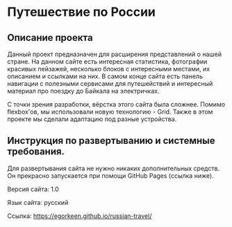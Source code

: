 # Путешествие по России

## Описание проекта

Данный проект предназначен для расширения представлений о нашей стране. На данном сайте есть интересная статистика, фотографии красивых пейзажей, несколько блоков с интересными местами, их описанием и ссылками на них. В самом конце сайта есть панель навигации с полезными сервисами для путешействий и интересный материал про поездку до Байкала на электричках.

С точки зрения разработки, вёрстка этого сайта была сложнее. Помимо flexbox'ов, мы использовали новую технологию - Grid. Также в этом проекте мы сделали адаптацию под разные устройства.

## Инструкция по развертыванию и системные требования.

Для развертывания сайта не нужно никаких дополнительных средств. Он прекрасно запускается при помощи GitHub Pages (ссылка ниже).

Версия сайта: 1.0

Язык сайта: русский

Ссылка: https://egorkeen.github.io/russian-travel/
